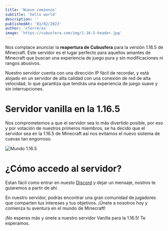 ```yaml
---
title: 'Nuevo comienzo'
subtitle: 'hello world'
description: ''
publishedAt: '01/02/2023'
author: 'cferreras'
image: 'https://cubusfera.com/img/1-16-5-header.jpg'
---
```


Nos complace anunciar la **reapertura de Cubusfera** para la versión 1.16.5 de Minecraft. Este servidor es el lugar perfecto para aquellos amantes de Minecraft que buscan una experiencia de juego pura y sin modificaciones ni rangos abusivos.

Nuestro servidor cuenta con una dirección IP fácil de recordar, y está alojado en un servidor de alta calidad con una conexión de red de alta velocidad, lo que garantiza que tendrás una experiencia de juego suave y sin interrupciones.

# Servidor vanilla en la 1.16.5

Nos comprometemos a que el servidor sea lo más divertido posible, por eso y por votación de nuestros primeros miembros, se ha decido que el servidor sea en la 1.16.5 de Minecraft así nos evitamos el nuevo sistema de cuevas tan engorroso.

![Mundo 1.16.5](/images/1-16-5-header.png)


# ¿Cómo accedo al servidor?

Estan fácil como entrar en nuesto [Discord](https://discord.gg/7uKEYACErc) y dejar un mensaje, nostros te guiaremos a partir de ahí.

En nuestro servidor, podrás encontrar una gran comunidad de jugadores que comparten tus intereses y tus objetivos. ¡Únete a nosotros hoy y comienza tu aventura en el mundo de Minecraft!

¡No esperes más y únete a nuestro servidor Vanilla para la 1.16.5! Te esperamos.

